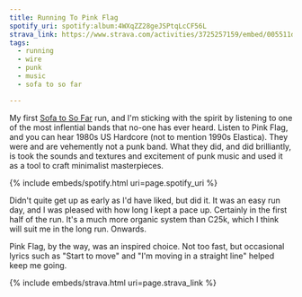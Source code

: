 ```yaml
---
title: Running To Pink Flag
spotify_uri: spotify:album:4WXqZZ28geJSPtqLcCF56L
strava_link: https://www.strava.com/activities/3725257159/embed/005511db8ed64745301c59329d63d5c9ab2ef7de
tags:
  - running
  - wire
  - punk
  - music
  - sofa to so far

---
```


My first [Sofa to So Far](https://www.runningpunks.com/) run, and I'm sticking with the spirit by listening to one of
the most inflential bands that no-one has ever heard. Listen to Pink Flag, and you can hear 1980s US Hardcore (not to 
mention 1990s Elastica). They were and are vehemently not a punk band. What they did, and did brilliantly, is took the
sounds and textures and excitement of punk music and used it as a tool to craft minimalist masterpieces.<!-- more -->

{% include embeds/spotify.html uri=page.spotify_uri %}

Didn't quite get up as early as I'd have liked, but did it. It was an easy run day, and I was pleased with how long I 
kept a pace up. Certainly in the first half of the run. It's a much more organic system than C25k, which I think will
suit me in the long run. Onwards.

Pink Flag, by the way, was an inspired choice. Not too fast, but occasional lyrics such as "Start to move" and "I'm moving in a straight line" helped keep me going.

{% include embeds/strava.html uri=page.strava_link %}

